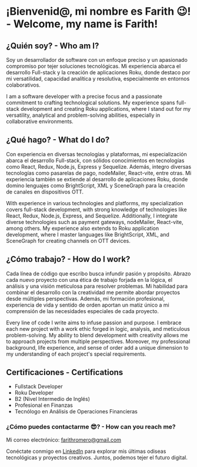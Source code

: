 # ¡Bienvenid@, mi nombre es Farith 😉! - Welcome, my name is Farith!

## ¿Quién soy? - Who am I?

Soy un desarrollador de software con un enfoque preciso y un apasionado compromiso por tejer soluciones tecnológicas. Mi experiencia abarca el desarrollo Full-stack y la creación de aplicaciones Roku, donde destaco por mi versatilidad, capacidad analítica y resolutiva, especialmente en entornos colaborativos.

I am a software developer with a precise focus and a passionate commitment to crafting technological solutions. My experience spans full-stack development and creating Roku applications, where I stand out for my versatility, analytical and problem-solving abilities, especially in collaborative environments.

## ¿Qué hago? - What do I do?

Con experiencia en diversas tecnologías y plataformas, mi especialización abarca el desarrollo Full-stack, con sólidos conocimientos en tecnologías como React, Redux, Node.js, Express y Sequelize. Además, integro diversas tecnologías como pasarelas de pago, nodeMailer, React-vite, entre otras. Mi experiencia también se extiende al desarrollo de aplicaciones Roku, donde domino lenguajes como BrightScript, XML y SceneGraph para la creación de canales en dispositivos OTT.

With experience in various technologies and platforms, my specialization covers full-stack development, with strong knowledge of technologies like React, Redux, Node.js, Express, and Sequelize. Additionally, I integrate diverse technologies such as payment gateways, nodeMailer, React-vite, among others. My experience also extends to Roku application development, where I master languages like BrightScript, XML, and SceneGraph for creating channels on OTT devices.

## ¿Cómo trabajo? - How do I work?

Cada línea de código que escribo busca infundir pasión y propósito. Abrazo cada nuevo proyecto con una ética de trabajo forjada en la lógica, el análisis y una visión meticulosa para resolver problemas. Mi habilidad para combinar el desarrollo con la creatividad me permite abordar proyectos desde múltiples perspectivas. Además, mi formación profesional, experiencia de vida y sentido de orden aportan un matiz único a mi comprensión de las necesidades especiales de cada proyecto.

Every line of code I write aims to infuse passion and purpose. I embrace each new project with a work ethic forged in logic, analysis, and meticulous problem-solving. My ability to blend development with creativity allows me to approach projects from multiple perspectives. Moreover, my professional background, life experience, and sense of order add a unique dimension to my understanding of each project's special requirements.

## Certificaciones - Certifications

- Fullstack Developer
- Roku Developer
- B2 (Nivel Intermedio de Inglés)
- Profesional en Finanzas
- Tecnólogo en Análisis de Operaciones Financieras

### ¿Cómo puedes contactarme 😎? - How can you reach me?

Mi correo electrónico: farithromero@gmail.com

Conéctate conmigo en [LinkedIn](https://www.linkedin.com/in/farith-romero-cano-7b80a5126) para explorar mis últimas odiseas tecnológicas y proyectos creativos. Juntos, podemos tejer el futuro digital.


